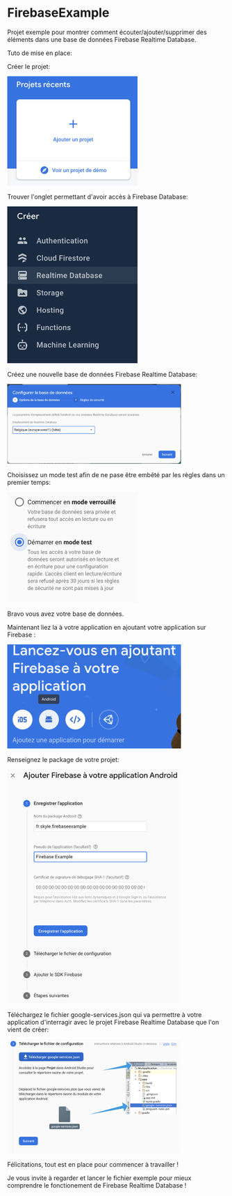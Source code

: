 # FirebaseExample

Projet exemple pour montrer comment écouter/ajouter/supprimer des éléments dans une base de données Firebase Realtime Database.

Tuto de mise en place:

Créer le projet:

<img src="captures/firebase_create_project.png" width="300">

Trouver l'onglet permettant d'avoir accès à Firebase Database:

<img src="captures/firebase_tab.png" width="300">

Créez une nouvelle base de données Firebase Realtime Database:

<img src="captures/firebase_database_step_1.png" width="400">

Choisissez un mode test afin de ne pase être embêté par les règles dans un premier temps:

<img src="captures/firebase_database_step_2.png" width="300">

Bravo vous avez votre base de données.

Maintenant liez la à votre application en ajoutant votre application sur Firebase :

<img src="captures/firebase_add_app_step_1.png" width="400">

Renseignez le package de votre projet:

<img src="captures/firebase_add_app_step_2.png" width="400">

Téléchargez le fichier google-services.json qui va permettre à votre application d'interragir avec le projet Firebase Realtime Database que l'on vient de créer:

<img src="captures/firebase_add_app_step_3.png" width="400">

Félicitations, tout est en place pour commencer à travailler ! 

Je vous invite à regarder et lancer le fichier exemple pour mieux comprendre le fonctionement de Firebase Realtime Database !
